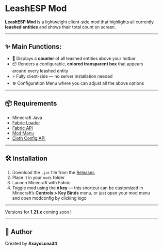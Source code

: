 # LeashESP Mod

**LeashESP Mod** is a lightweight client-side mod that highlights all currently **leashed entities** and shows their total count on screen.

---

## ✨ Main Functions:

- 🔢 Displays a **counter** of all leashed entities above your hotbar
- 📦 Renders a configurable, **colored transparent box** that appears around every leashed entity
- ⚡ Fully client-side — no server installation needed
- ⚙️ Configuration Menu where you can adjust all the above options


---

## 📦 Requirements

- Minecraft Java
- [Fabric Loader](https://fabricmc.net/use/installer/)
- [Fabric API](https://modrinth.com/mod/fabric-api/versions)
- [Mod Menu](https://modrinth.com/mod/modmenu)
- [Cloth Config API](https://modrinth.com/mod/cloth-config)

---

## 🛠️ Installation

1. Download the `.jar` file from the [Releases](https://github.com/AxayoLuna34/leash-esp-mod/releases)
2. Place it in your `mods` folder
3. Launch Minecraft with Fabric
4. Toggle mod using the **`M` key** — this shortcut can be customized in Minecraft’s **Controls > Key Binds** menu, or just open your mod menu and open modconfig by clicking logo

---

Versions for **1.21.x** coming soon !

---

## 👤 Author

Created by **AxayoLuna34**
